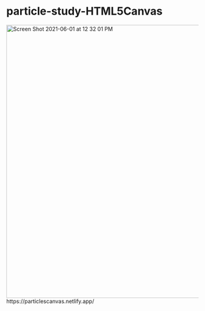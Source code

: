 # particle-study-HTML5Canvas
<img width="715" alt="Screen Shot 2021-06-01 at 12 32 01 PM" src="https://user-images.githubusercontent.com/47963818/120360251-8d0a8980-c2d6-11eb-8d8a-453c52288c28.png">
https://particlescanvas.netlify.app/